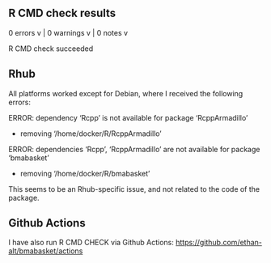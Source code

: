 ## R CMD check results
0 errors v | 0 warnings v | 0 notes v

R CMD check succeeded

## Rhub

All platforms worked except for Debian, where I received the following errors:

ERROR: dependency ‘Rcpp’ is not available for package ‘RcppArmadillo’
* removing ‘/home/docker/R/RcppArmadillo’

ERROR: dependencies ‘Rcpp’, ‘RcppArmadillo’ are not available for package ‘bmabasket’
* removing ‘/home/docker/R/bmabasket’

This seems to be an Rhub-specific issue, and not related to the code of the
package.


## Github Actions
I have also run R CMD CHECK via Github Actions:
https://github.com/ethan-alt/bmabasket/actions
